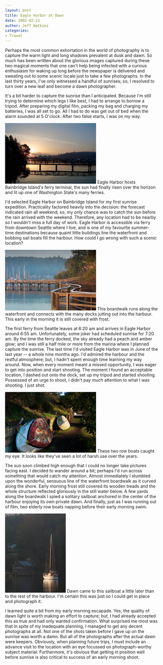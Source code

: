 ```yaml
---
layout: post
title: Eagle Harbor at Dawn
date: 2002-02-21
author: Jeff Watkins
categories:
- Travel
---
```


Perhaps the most common exhortation in the world of photography is to capture
the warm light and long shadows prevalent at dusk and dawn. So much has been
written about the glorious images captured during these two magical moments that
one can't help being infected with a curious enthusiasm for waking up long
before the newspaper is delivered and sweating out to some scenic locale just to
take a few photographs. In the last thirty years, I've only witnessed a handful
of sunrises; so, I resolved to turn over a new leaf and become a dawn
photographer.

It's a bit harder to capture the sunrise than I anticipated. Because I'm still
trying to determine which legs I like best, I had to arrange to borrow a tripod.
After preparing my digital film, packing my bag and charging my batteries, I was
all set to go. All I had to do was get out of bed when the alarm sounded at 5
O'clock. After two false starts, I was on my way.

<div class="illustration"><a href="/photos/CRW_3070-p.jpg"><img src="/photos/CRW_3070-t.jpg"  ></a>
Eagle Harbor hosts Bainbridge Island's ferry terminal, the sun had finally risen
over the horizon and lit up one of Washington State's many ferries.
</div>

I'd selected Eagle Harbor on Bainbridge Island for my first sunrise expedition.
Practicality factored heavily into the decision: the forecast indicated rain all
weekend; so, my only chance was to catch the sun before the rain arrived with
the weekend. Therefore, any location had to be nearby so I wouldn't miss a full
day of work. Eagle Harbor is accessible via ferry from downtown Seattle where I
live, and is one of my favourite summer-time destinations because quaint little
buildings line the waterfront and bobbing sail boats fill the harbour. How could
I go wrong with such a scenic location?

<div class="illustration"><a href="/photos/CRW_3088-p.jpg"><img src="/photos/CRW_3088-t.jpg"  ></a>
This boardwalk runs along the waterfront and connects with the many
docks jutting out into the harbour. This early in the morning it is
still covered with frost.
</div>

The first ferry from Seattle leaves at 6:20 am and arrives in Eagle Harbor
around 6:55 am. Unfortunately, some joker had scheduled sunrise for 7:20 am. By
the time the ferry docked, the sky already had a peach and amber glow; and I was
still a half mile or more from the marina where I planned capture the sunrise.
The last time I'd visited Eagle Harbor was in June of the last year -- a whole
nine months ago. I'd admired the harbour and the restful atmosphere; but, I
hadn't spent enough time learning my way around. Now, when every moment meant a
missed opportunity, I was eager to get into position and start shooting. The
moment I found an acceptable location, I dashed out onto the dock, set up my
tripod and started shooting. Possessed of an urge to shoot, I didn't pay much
attention to what I was shooting. I just shot.

<div class="illustration"><a href="/photos/CRW_3106-p.jpg"><img src="/photos/CRW_3106-t.jpg"  ></a>
These two row boats caught my eye. It looks like they've seen a lot of harsh use
over the years.
</div>

The sun soon climbed high enough that I could no longer take pictures facing
east. I decided to wander around a bit; perhaps I'd run across something that
would catch my attention. Almost immediately I stumbled upon the wonderful,
sensuous line of the waterfront boardwalk as it curved along the shore. Early
morning frost still covered its wooden treads and the whole structure reflected
gloriously in the still water below. A few yards along the boardwalk I spied a
solitary sailboat anchored in the center of the harbour enjoying its own private
dawn. And finally, just as I was running out of film, two elderly row boats
napping before their early morning swim.

<div class="illustration"><a href="/photos/CRW_3118-p.jpg"><img src="/photos/CRW_3118-t.jpg"  ></a>
Dawn came to this sailboat a little later than to the rest of the harbour. I'm
certain this was just so I could get in place and photograph it.
</div>

I learned quite a bit from my early morning escapade. Yes, the quality of dawn
light is worth making an effort to capture; but, I had already accepted this as
true and had only wanted confirmation. What surprised me most was that in spite
of my inadequate planning, I managed to get any decent photographs at all. Not
one of the shots taken before I gave up on the sunrise was worth a damn. But all
of the photographs after the actual dawn were keepers. Obviously, when planning
future trips, I must include an advance visit to the location with an eye
focussed on photograph-worthy subject material. Furthermore, it's obvious that
getting in position well before sunrise is also critical to success of an early
morning shoot.